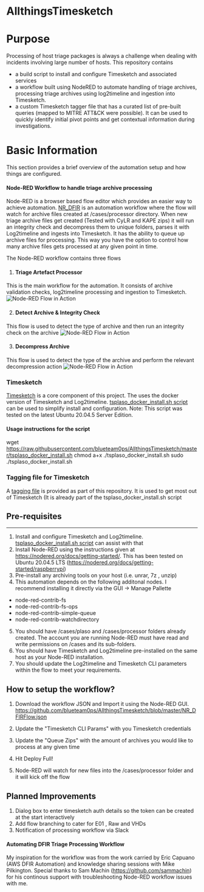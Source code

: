 # AllthingsTimesketch
# Purpose
Processing of host triage packages is always a challenge when dealing with incidents involving large number of hosts. 
This repository contains 
- a build script to install and configure Timesketch and associated services
- a workflow built using NodeRED to automate handling of triage archives, processing triage archives using log2timeline and ingestion into Timesketch.
- a custom Timesketch tagger file that has a curated list of pre-built queries (mapped to MITRE ATT&CK were possible). It can be used to quickly identify initial pivot points and get contextual information during investigations. 

# Basic Information
This section provides a brief overview of the automation setup and how things are configured.

#### Node-RED Workflow to handle triage archive processing
Node-RED is a browser based flow editor which provides an easier way to achieve automation. 
[NR_DFIR](https://raw.githubusercontent.com/blueteam0ps/AllthingsTimesketch/master/NR_DFIRFlow.json) is an automation workflow where the flow will watch for archive files created at /cases/processor directory. When new triage archive files get created (Tested with CyLR and KAPE zips) it will run an integrity check and decompress them to unique folders, parses it with Log2timeline and ingests into Timesketch. It has the ability to queue up archive files for processing. This way you have the option to control how many archive files gets processed at any given point in time.

The Node-RED workflow contains three flows
1. #### Triage Artefact Processor
This is the main workflow for the automation. It consists of archive validation checks, log2timeline processing and ingestion to Timesketch.
![Node-RED Flow in Action](https://github.com/blueteam0ps/AllthingsTimesketch/blob/master/doco/NR1.png?raw=true)

2. #### Detect Archive & Integrity Check
This flow is used to detect the type of archive and then run an integrity check on the archive
![Node-RED Flow in Action](https://github.com/blueteam0ps/AllthingsTimesketch/blob/master/doco/DetectArchive.jpg?raw=true)

3. #### Decompress Archive
This flow is used to detect the type of the archive and perform the relevant decompression action
![Node-RED Flow in Action](https://github.com/blueteam0ps/AllthingsTimesketch/blob/master/doco/Decompress.jpg?raw=true)

### Timesketch
[Timesketch](https://timesketch.org/) is a core component of this project. The uses the docker version of Timesketch and Log2timeline.
[tsplaso_docker_install.sh script](https://raw.githubusercontent.com/blueteam0ps/AllthingsTimesketch/master/tsplaso_docker_install.sh) can be used to simplify install and configuration.
Note: This script was tested on the latest Ubuntu 20.04.5 Server Edition.

#### Usage instructions for the script
wget https://raw.githubusercontent.com/blueteam0ps/AllthingsTimesketch/master/tsplaso_docker_install.sh
chmod a+x ./tsplaso_docker_install.sh
sudo ./tsplaso_docker_install.sh

### Tagging file for Timesketch
A [tagging file](https://raw.githubusercontent.com/blueteam0ps/AllthingsTimesketch/master/tags.yaml) is provided as part of this repository. It is used to get most out of Timesketch (It is already part of the tsplaso_docker_install.sh script


## Pre-requisites
---------------------
1. Install and configure Timesketch and Log2timeline. [tsplaso_docker_install.sh script](https://raw.githubusercontent.com/blueteam0ps/AllthingsTimesketch/master/tsplaso_docker_install.sh) can assist with that 
2. Install Node-RED using the instructions given at https://nodered.org/docs/getting-started/. This has been tested on Ubuntu 20.04.5 LTS (https://nodered.org/docs/getting-started/raspberrypi)
3. Pre-install any archiving tools on your host (i.e. unrar, 7z , unzip)
4. This automation depends on the following additonal nodes. I recommend installing it directly via the GUI -> Manage Pallette
- node-red-contrib-fs
- node-red-contrib-fs-ops
- node-red-contrib-simple-queue
- node-red-contrib-watchdirectory
5. You should have /cases/plaso and /cases/processor folders already created. The account you are running Node-RED must have read and write permissions on /cases and its sub-folders.
6. You should have Timesketch and Log2timeline pre-installed on the same host as your Node-RED installation.
7. You should update the Log2timeline and Timesketch CLI parameters within the flow to meet your requirements.

## How to setup the workflow?
1. Download the workflow JSON and Import it using the Node-RED GUI.
https://github.com/blueteam0ps/AllthingsTimesketch/blob/master/NR_DFIRFlow.json

2. Update the "Timesketch CLI Params" with you Timesketch credentials
3. Update the "Queue Zips" with the amount of archives you would like to process at any given time
4. Hit Deploy Full!
5. Node-RED will watch for new files into the /cases/processor folder and it will kick off the flow

## Planned Improvements
1. Dialog box to enter timesketch auth details so the token can be created at the start interactively
2. Add flow branching to cater for E01 , Raw and VHDs
3. Notification of processing workflow via Slack

#### Automating DFIR Triage Processing Workflow
My inspiration for the workflow was from the work carried by Eric Capuano (AWS DFIR Automation) and knowledge sharing sessions with Mike Pilkington. Special thanks to Sam Machin (https://github.com/sammachin) for his continous support with troubleshooting Node-RED workflow issues with me. 
